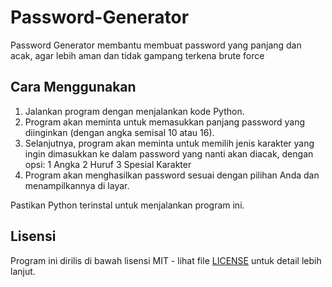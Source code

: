 # Password-Generator
Password Generator membantu membuat password yang panjang dan acak, agar lebih aman dan tidak gampang terkena brute force

## Cara Menggunakan

1. Jalankan program dengan menjalankan kode Python.
2. Program akan meminta untuk memasukkan panjang password yang diinginkan (dengan angka semisal 10 atau 16).
3. Selanjutnya, program akan meminta untuk memilih jenis karakter yang ingin dimasukkan ke dalam password yang nanti akan diacak, dengan opsi:
   1 Angka
   2 Huruf
   3 Spesial Karakter
4. Program akan menghasilkan password sesuai dengan pilihan Anda dan menampilkannya di layar.

Pastikan Python terinstal untuk menjalankan program ini.

## Lisensi

Program ini dirilis di bawah lisensi MIT - lihat file [LICENSE](LICENSE) untuk detail lebih lanjut.
